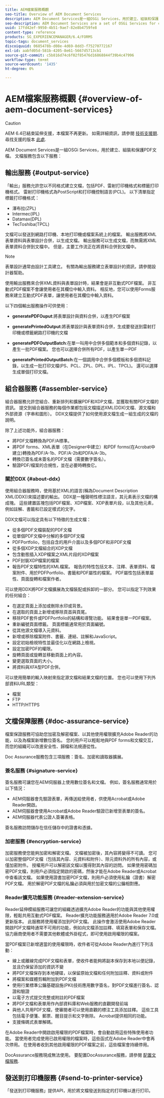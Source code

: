 ```yaml
---
title: AEM檔案服務概觀
seo-title: Overview of AEM Document Services
description: AEM Document Services是一組OSGi Services，用於建立、組裝和保護PDF文檔。
seo-description: AEM Document Services are a set of OSGi Services for creating, assembling, and securing PDF Documents.
uuid: 17fd42ef-9950-4b51-9ae7-82e8b4759fe8
content-type: reference
products: SG_EXPERIENCEMANAGER/6.4/FORMS
topic-tags: document_services
discoiquuid: 0685478b-d08e-4d69-8dd3-f75270772167
exl-id: aabfd05d-581b-4205-8e61-5667d5713cb1
source-git-commit: c5b816d74c6f02f85476d16868844f39b4c47996
workflow-type: tm+mt
source-wordcount: '1435'
ht-degree: 0%

---
```


# AEM檔案服務概觀 {#overview-of-aem-document-services}

>[!CAUTION]
>
>AEM 6.4已結束延伸支援，本檔案不再更新。 如需詳細資訊，請參閱 [技術支援期](https://helpx.adobe.com//tw/support/programs/eol-matrix.html). 尋找支援的版本 [此處](https://experienceleague.adobe.com/docs/).

AEM Document Services是一組OSGi Services，用於建立、組裝和保護PDF文檔。 文檔服務包含以下服務：

## 輸出服務 {#output-service}

「輸出」服務允許您以不同格式建立文檔，包括PDF、雷射打印機格式和標籤打印機格式。 雷射打印機格式為PostScript和打印機控制語言(PCL)。 以下清單指定標籤打印機格式：

* 澤布拉(ZPL)
* Intermec(IPL)
* Datamax(DPL)
* TecToshiba(TPCL)

文檔可以發送到網路打印機、本地打印機或檔案系統上的檔案。 輸出服務將XML表單資料與表單設計合併，以生成文檔。 輸出服務可以生成文檔，而無需將XML表單資料合併到文檔中。 但是，主要工作流正在將資料合併到文檔中。

>[!NOTE]
>
>表單設計通常由設計工具建立。 有關為輸出服務建立表單設計的資訊，請參閱設計器幫助。

使用輸出服務來合併XML資料與表單設計時，結果會是非互動式PDF檔案。 非互動式PDF檔案不會讓使用者在其欄位中輸入資料。 相反地，您可以使用Forms服務來建立互動式PDF表單，讓使用者在其欄位中輸入資料。

以下四個輸出服務操作可供使用：

* **generatePDFOuput**:將表單設計與資料合併，以產生PDF檔案
* **generatePrintedOutput**:將表單設計與表單資料合併，生成要發送到雷射打印機或標籤網路打印機的文檔

* **generatePDFOutputBatch**:在單一叫用中合併多個範本和多個資料記錄，以產生一批PDF檔案。 您也可以選擇合併所有PDF，以產生單一PDF
* **generatePrintedOutputBatch**:在一個調用中合併多個模板和多個資料記錄，以生成一批打印文檔(PS、PCL、ZPL、DPL、IPL、TPCL)。 還可以選擇生成單個打印文檔。

## 組合器服務 {#assembler-service}

組合器服務允許您組合、重新排列和擴展PDF和XDP文檔，並獲取有關PDF文檔的資訊。 提交到組合器服務的每個作業都包括文檔描述XML(DDX)文檔、源文檔和外部資源（字串和圖形）。 DDX文檔提供了如何使用源文檔生成一組生成的文檔的說明。

除了上述功能外，組合器服務：

* 將PDF文檔轉換為PDF/A標準。
* 將PDF forms、XML表單（在Designer中建立）和PDF forms(在Acrobat中建立)轉換為PDF/A-1b、PDF/A-2b和PDFA/A-3b。
* 轉換已簽名或未簽名的PDF文檔（需要數字簽名）。
* 驗證PDF/檔案的合規性，並在必要時轉換它。

### 關於DDX {#about-ddx}

使用組合器服務時，使用基於XML的語言(稱為Document Description XML(DDX))來描述要的輸出。 DDX是一種聲明性標注語言，其元素表示文檔的構成塊。 這些建置區塊包括PDF檔案、XDP檔案、XDP表單片段，以及其他元素，例如註解、書籤和已設定樣式的文字。

DDX文檔可以指定具有以下特徵的生成文檔：

* 從多個PDF文檔裝配的PDF文檔
* 從單個PDF文檔中分解的多個PDF文檔
* PDFPortfolio，包括自含的用戶介面以及多個PDF和非PDF文檔
* 從多個XDP文檔組合的XDP文檔
* 包含動態插入XDP檔案之XML片段的XDP檔案
* PDF封裝XDP檔案的檔案
* 報告PDF文檔特性的XML檔案。 報告的特性包括文本、注釋、表單資料、檔案附件、用於PDFPortfolio、書籤和PDF屬性的檔案。 PDF屬性包括表單屬性、頁面旋轉和檔案作者。

可以使用DDX將PDF文檔擴展為文檔裝配或拆卸的一部分。 您可以指定下列效果的任何組合：

* 在選定頁面上添加或刪除水印或背景。
* 在選取的頁面上新增或移除頁首與頁尾。
* 移除PDF套件或PDFPortfolio的結構和導覽功能。 結果會是單一PDF檔案。
* 重新編號頁面標籤。 頁面標籤通常用於頁面編號。
* 從其他源文檔導入元資料。
* 新增或移除檔案附件、書籤、連結、註解和JavaScript。
* 設定初始檢視特性並最佳化以在網路上檢視。
* 設定加密PDF的權限。
* 旋轉頁面或旋轉並移動頁面上的內容。
* 變更選取頁面的大小。
* 將資料與XFA型PDF合併。

可以使用簡單的輸入映射來指定源文檔和結果文檔的位置。 您也可以使用下列外部資料URL類型：

* 檔案
* FTP
* HTTP/HTTPS

## 文檔保障服務 {#doc-assurance-service}

檔案保證服務可協助您加密及解密檔案、以其他使用權限擴充Adobe Reader的功能，以及為檔案新增數位簽名。 您的用戶可以輕鬆地與PDF forms和文檔交互，而您的組織可以改進安全性、歸檔和法規遵從性。

Doc Assurance服務包含三項服務：簽名、加密和讀取器擴展。

### 簽名服務 {#signature-service}

簽名服務可讓您在AEM伺服器上使用數位簽名和文檔。 例如，簽名服務通常用於以下情況：

* AEM伺服器會先驗證表單，再傳送給使用者，供使用Acrobat或Adobe Reader開啟。
* AEM伺服器會使用Acrobat或Adobe Reader驗證已新增至表單的簽名。
* AEM伺服器代表公證人簽署表格。

簽名服務訪問儲存在信任儲存中的證書和憑據。

### 加密服務 {#encryption-service}

加密服務使您能夠加密和解密文檔。 文檔被加密後，其內容將變得不可讀。 您可以加密整個PDF文檔（包括其內容、元資料和附件）、除元資料外的所有內容，或僅加密附件。 授權用戶可以解密該文檔以獲得對其內容的訪問。 如果使用密碼加密PDF文檔，則用戶必須指定開啟的密碼，然後才能在Adobe Reader或Acrobat中查看該文檔。 如果使用證書加密PDF文檔，則用戶必須使用私鑰（證書）解密PDF文檔。 用於解密PDF文檔的私鑰必須與用於加密文檔的公鑰相對應。

### Reader擴充功能服務 {#reader-extension-service}

Reader延伸模組服務可讓您的組織透過擴充Adobe Reader的功能與其他使用權限，輕鬆共用互動式PDF檔案。 Reader擴充功能服務適用於Adobe Reader 7.0或更新版本。 此服務將使用權添加到PDF文檔。 此操作會激活使用Adobe Reader開啟PDF文檔時通常不可用的功能，例如向文檔添加註釋、填寫表單和保存文檔。 協力廠商使用者不需要其他軟體或外掛程式，即可使用啟用權限的檔案。

當PDF檔案已新增適當的使用權限時，收件者可從Adobe Reader內進行下列活動：

* 線上或離線完成PDF文檔和表單，使收件者能夠將副本保存到本地以便記錄，並且仍保留添加的資訊不變
* 將PDF文檔保存到本地硬碟，以保留原始文檔和任何附加註釋、資料或附件
* 將檔案和媒體剪輯附加到PDF文檔
* 使用行業標準公鑰基礎設施(PKI)技術應用數字簽名，對PDF文檔進行簽名、認證和驗證
* 以電子方式提交完整或附註的PDF檔案
* 將PDF文檔和表單用作內部資料庫和Web服務的直觀開發前端
* 與他人共用PDF文檔，使審閱者可以使用直觀的標注工具添加註釋。 這些工具包括電子便箋、郵票、醒目提示和文字刪除。 Acrobat提供相同的功能。
* 支援條碼式表單解碼。

在Adobe Reader中開啟啟用權限的PDF檔案時，會自動啟用這些特殊使用者功能。 當使用者完成使用已啟用權限的檔案時，這些函式在Adobe Reader中會再次停用。 在使用者收到其他啟用權限的PDF檔案之前，這些檔案會持續停用。

DocAssurance服務現成無法使用。 要配置DocAssurance服務，請參閱 [配置文檔服務](/help/forms/using/install-configure-document-services.md).

## 發送到打印機服務 {#send-to-printer-service}

「發送到打印機服務」提供API，用於將文檔發送到指定的打印機以進行打印。
